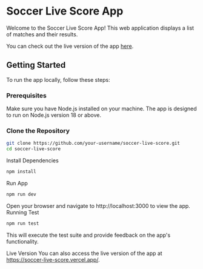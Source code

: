 # Soccer Live Score App

Welcome to the Soccer Live Score App! This web application displays a list of matches and their results.

You can check out the live version of the app [here](https://soccer-live-score.vercel.app/).

## Getting Started

To run the app locally, follow these steps:

### Prerequisites

Make sure you have Node.js installed on your machine. The app is designed to run on Node.js version 18 or above.

### Clone the Repository

```bash
git clone https://github.com/your-username/soccer-live-score.git
cd soccer-live-score
```
Install Dependencies
```bash
npm install
```
Run App
```bash
npm run dev
```
Open your browser and navigate to http://localhost:3000 to view the app.
Running Test
```bash
npm run test
```
This will execute the test suite and provide feedback on the app's functionality.

Live Version
You can also access the live version of the app at https://soccer-live-score.vercel.app/.
